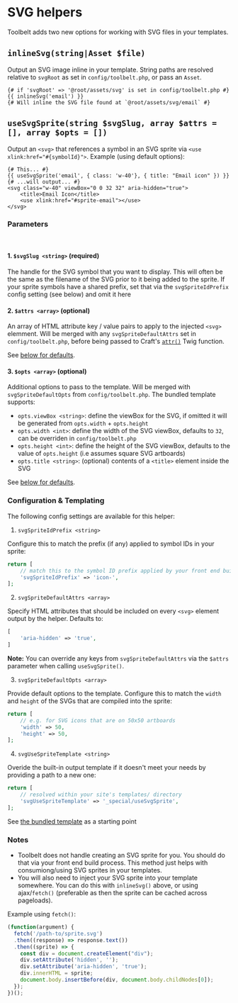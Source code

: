 # SVG helpers

Toolbelt adds two new options for working with SVG files in your templates.

## `inlineSvg(string|Asset $file)`

Output an SVG image inline in your template. String paths are resolved relative to `svgRoot` as set in `config/toolbelt.php`, or pass an `Asset`.

```twig
{# if 'svgRoot' => '@root/assets/svg' is set in config/toolbelt.php #}
{{ inlineSvg('email') }}
{# Will inline the SVG file found at `@root/assets/svg/email` #}
```

## `useSvgSprite(string $svgSlug, array $attrs = [], array $opts = [])`

Output an `<svg>` that references a symbol in an SVG sprite via `<use xlink:href="#{symbolId}">`. Example (using default options):

```twig
{# This... #}
{{ useSvgSprite('email', { class: 'w-40'}, { title: "Email icon" }) }}
{# ...will output... #}
<svg class="w-40" viewBox="0 0 32 32" aria-hidden="true">
    <title>Email Icon</title>
    <use xlink:href="#sprite-email"></use>
</svg>

```

### Parameters

<br>

#### 1. `$svgSlug <string>` (required)
The handle for the SVG symbol that you want to display. This will often be the same as the filename of the SVG prior to it being added to the sprite. If your sprite symbols have a shared prefix, set that via the `svgSpriteIdPrefix` config setting (see below) and omit it here

#### 2. `$attrs <array>` (optional)
An array of HTML attribute key / value pairs to apply to the injected `<svg>` elemment. Will be merged with any `svgSpriteDefaultAttrs` set in `config/toolbelt.php`, before being passed to Craft's [`attr()`](https://craftcms.com/docs/4.x/dev/functions.html#attr) Twig function.

See [below for defaults](#configuration-templating).

#### 3. `$opts <array>` (optional)
Additional options to pass to the template. Will be merged with `svgSpriteDefaultOpts` from `config/toolbelt.php`. The bundled template supports:

- `opts.viewBox <string>`: define the viewBox for the SVG, if omitted it will be generated from `opts.width` + `opts.height`
- `opts.width <int>`: define the width of the SVG viewBox, defaults to `32`, can be overriden in `config/toolbelt.php`
- `opts.height <int>`: define the height of the SVG viewBox, defaults to the value of `opts.height` (i.e assumes square SVG artboards)
- `opts.title <string>`: (optional) contents of a `<title>` element inside the SVG

See [below for defaults](#configuration-templating).


### Configuration & Templating 

The following config settings are available for this helper:

1. `svgSpriteIdPrefix <string>`

Configure this to match the prefix (if any) applied to symbol IDs in your sprite:

```php
return [
    // match this to the symbol ID prefix applied by your front end build process
    'svgSpriteIdPrefix' => 'icon-',
];
```

2. `svgSpriteDefaultAttrs <array>`

Specify HTML attributes that should be included on every `<svg>` element output by the helper. Defaults to:

```php
[
    'aria-hidden' => 'true',
]
```

**Note:** You can override any keys from `svgSpriteDefaultAttrs` via the `$attrs` parameter when calling `useSvgSprite()`.

3. `svgSpriteDefaultOpts <array>`

Provide default options to the template. Configure this to match the `width` and `height` of the SVGs that are compiled into the sprite:

```php
return [
    // e.g. for SVG icons that are on 50x50 artboards
    'width' => 50,
    'height' => 50,
];
```


4. `svgUseSpriteTemplate <string>`

Overide the built-in output template if it doesn't meet your needs by providing a path to a new one:

```php
return [
    // resolved within your site's templates/ directory
    'svgUseSpriteTemplate' => '_special/useSvgSprite',
];
```

See [the bundled template](https://github.com/zaengle/craft-toolbelt/blob/main/src/templates/useSvgSprite.twig) as a starting point

### Notes

- Toolbelt does not handle creating an SVG sprite for you. You should do that via your front end build process. This method just helps with consumiong/using SVG sprites in your templates.
- You will also need to inject your SVG sprite into your template somewhere. You can do this with `inlineSvg()` above, or using ajax/`fetch()` (preferable as then the sprite can be cached across pageloads). 

Example using `fetch()`:

```js
(function(argument) {
  fetch('/path-to/sprite.svg')
  .then((response) => response.text())
  .then((sprite) => {
    const div = document.createElement("div");
    div.setAttribute('hidden', '');
    div.setAttribute('aria-hidden', 'true');
    div.innerHTML = sprite;
    document.body.insertBefore(div, document.body.childNodes[0]);
  });
})();
```
